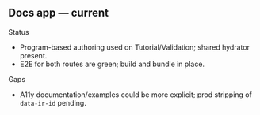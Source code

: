 ## Docs app — current

Status
- Program-based authoring used on Tutorial/Validation; shared hydrator present.
- E2E for both routes are green; build and bundle in place.

Gaps
- A11y documentation/examples could be more explicit; prod stripping of `data-ir-id` pending.
